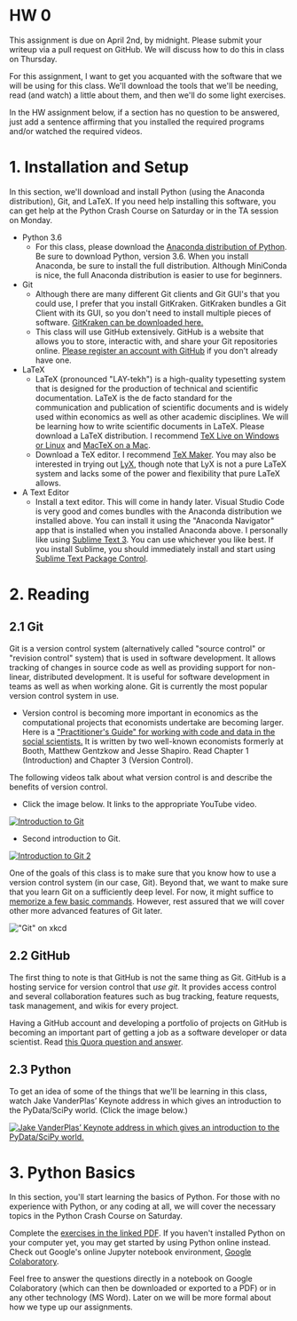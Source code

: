 HW 0
====

This assignment is due on April 2nd, by midnight. Please submit your writeup
via a pull request on GitHub. We will discuss how to do this in class on 
Thursday.

For this assignment, I want to get you acquanted with the software that
we will be using for this class. We'll download the tools that we'll be needing,
read (and watch) a little about them, and then we'll do some light exercises.

In the HW assignment below, if a section has no question to be answered,
just add a sentence affirming that 
you installed the required programs and/or watched the required videos.

# 1. Installation and Setup

In this section, we'll download and install Python (using the Anaconda distribution), Git, and LaTeX.  If you need help installing this software, you can
get help at the Python Crash Course on Saturday or in the TA session on Monday.

 - Python 3.6
   - For this class, please download the [Anaconda distribution of Python](https://www.anaconda.com/download/). Be sure to download Python, version 3.6. When you install
   Anaconda, be sure to install the full distribution. Although MiniConda is nice, the full Anaconda distribution is easier to use for beginners. 
 - Git
   - Although there are many different Git clients and Git GUI's that you could use,
   I prefer that you install GitKraken. GitKraken bundles a Git Client with its GUI, so you don't need to install multiple pieces of software. [GitKraken can be downloaded here.](https://www.gitkraken.com/)
   - This class will use GitHub extensively. GitHub is a website that allows you to store, interactic with, and share your Git repositories online. [Please register an account with GitHub](https://github.com/) if you don't already have one.
 - LaTeX
   - LaTeX (pronounced "LAY-tekh") is a high-quality typesetting system that is designed for the production of technical and scientific documentation. LaTeX is the de facto standard for the communication and publication of scientific documents and is widely used within
   economics as well as other academic disciplines. We will be learning how
   to write scientific documents in LaTeX. Please download a LaTeX distribution. I recommend [TeX Live on Windows or Linux](https://www.tug.org/texlive/) and [MacTeX on a Mac](https://www.tug.org/mactex/). 
   - Download a TeX editor. I recommend [TeX Maker](http://www.xm1math.net/texmaker/). You may also be interested in trying out [LyX](https://www.lyx.org/), though note that LyX is not a pure LaTeX system and lacks some of the power and flexibility that
   pure LaTeX allows.
 - A Text Editor
   - Install a text editor. This will come in handy later. Visual Studio Code is very good and comes bundles with the Anaconda distribution we installed above. You can install it using the "Anaconda Navigator" app that is installed when you installed Anaconda above. I personally like using [Sublime Text 3](https://www.sublimetext.com/3). You can use whichever you like best. If you install Sublime, you should immediately install and start using [Sublime Text Package Control](https://packagecontrol.io/installation).

# 2. Reading

## 2.1 Git

Git is a version control system (alternatively called "source control" or "revision control" system) that is used in software development. It allows tracking of changes in source code as well as providing support for non-linear, distributed development. It is useful for software development in teams as well as when working alone. Git is currently the most popular version control system in use.

 - Version control is becoming more important in economics as the computational
 projects that economists undertake are becoming larger. Here
 is a ["Practitioner's Guide" for working with code and data in the social scientists.](https://www.brown.edu/Research/Shapiro/pdfs/CodeAndData.pdf)
 It is written by two well-known economists formerly at Booth, Matthew Gentzkow and Jesse Shapiro. Read Chapter 1 (Introduction) and Chapter 3 (Version Control).


The following videos talk about what version control is and describe the benefits of version control.

 - Click the image below. It links to the appropriate YouTube video. 

 [![Introduction to Git](https://img.youtube.com/vi/M-O8ZNW9icQ/0.jpg)](https://www.youtube.com/watch?v=M-O8ZNW9icQ)
 
 - Second introduction to Git.

[![Introduction to Git 2](https://img.youtube.com/vi/K0mgc3efx-A/0.jpg)](https://www.youtube.com/watch?v=K0mgc3efx-A) 

One of the goals of this class is to make sure that you know how to use a version
control system (in our case, Git). Beyond that, we want to make sure
that you learn Git on a sufficiently deep level. For now, it might suffice to [memorize a few basic commands](https://xkcd.com/1597/). However, rest assured that we will cover other more
advanced features of Git later. 

!["Git" on xkcd](https://imgs.xkcd.com/comics/git.png)

## 2.2 GitHub

The first thing to note is that GitHub is not the same thing as Git. GitHub is a hosting service for version control that *use git*. It provides access control and several collaboration features such as bug tracking, feature requests, task management, and wikis for every project.

Having a GitHub account and developing a portfolio of projects on GitHub is becoming 
an important part of getting a job as a software developer or data scientist. Read
[this Quora question and answer](http://qr.ae/TU1YsO).

## 2.3 Python

To get an idea of some of the things that we'll be learning in this class,
watch Jake VanderPlas’ Keynote address in which gives an introduction to the PyData/SciPy world. (Click the image below.)

[![Jake VanderPlas’ Keynote address in which gives an introduction to the PyData/SciPy world.](https://img.youtube.com/vi/DifMYH3iuFw/0.jpg)](https://www.youtube.com/watch?v=DifMYH3iuFw) 

# 3. Python Basics

In this section, you'll start learning the basics of Python. For those
with no experience with Python, or any coding at all, we will cover
the necessary topics in the Python Crash Course on Saturday.

Complete the [exercises in the linked PDF](./hw0-python-basics.pdf). If you haven't installed Python
on your computer yet, you may get started by using Python online instead. Check
out Google's online Jupyter notebook environment, [Google Colaboratory](https://colab.research.google.com).

Feel free to answer the questions directly in a notebook on Google Colaboratory (which can then be downloaded or exported to a PDF) or in any other technology (MS Word). Later on we will be more formal about how we type up our assignments.